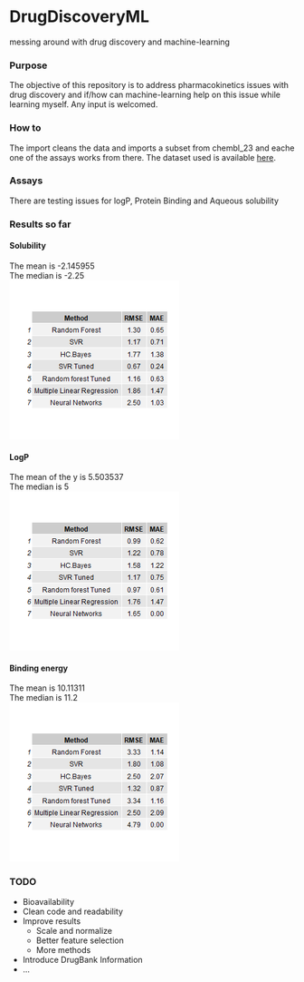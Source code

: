 # DrugDiscoveryML
messing around with drug discovery and machine-learning

### Purpose
The objective of this repository is to address pharmacokinetics issues with drug discovery and if/how can machine-learning help on this issue while learning myself. Any input is welcomed.

### How to
The import cleans the data and imports a subset from chembl_23 and eache one of the assays works from there.
The dataset used is available [here](https://www.dropbox.com/s/jmhxpdn9m3izt02/product_adme.csv?dl=0).

### Assays
There are testing issues for logP, Protein Binding and Aqueous solubility

### Results so far
#### Solubility 

The mean is -2.145955  
The median is -2.25  
![alt text](/images/aqsolubil.png "Aqueous Solubility results")

#### LogP 

The mean of the y is 5.503537  
The median is 5  
![alt text](/images/logp.png "LogP results")

#### Binding energy

The mean is 10.11311  
The median is 11.2  
![alt text](/images/Binding.png "Binding Energy results")

### TODO
* Bioavailability
* Clean code and readability
* Improve results
  * Scale and normalize
  * Better feature selection
  * More methods
* Introduce DrugBank Information
* ...
